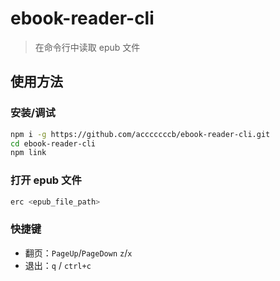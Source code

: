 # ebook-reader-cli

> 在命令行中读取 epub 文件

## 使用方法

### 安装/调试

```bash
npm i -g https://github.com/acccccccb/ebook-reader-cli.git
cd ebook-reader-cli
npm link
```

### 打开 epub 文件

```bash
erc <epub_file_path>
```

### 快捷键

-   翻页：`PageUp`/`PageDown` `z`/`x`
-   退出：`q` / `ctrl+c`
